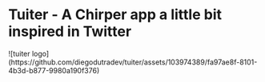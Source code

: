 <h1>Tuiter - A Chirper app a little bit inspired in Twitter</h1>
![tuiter logo](https://github.com/diegodutradev/tuiter/assets/103974389/fa97ae8f-8101-4b3d-b877-9980a190f376)
